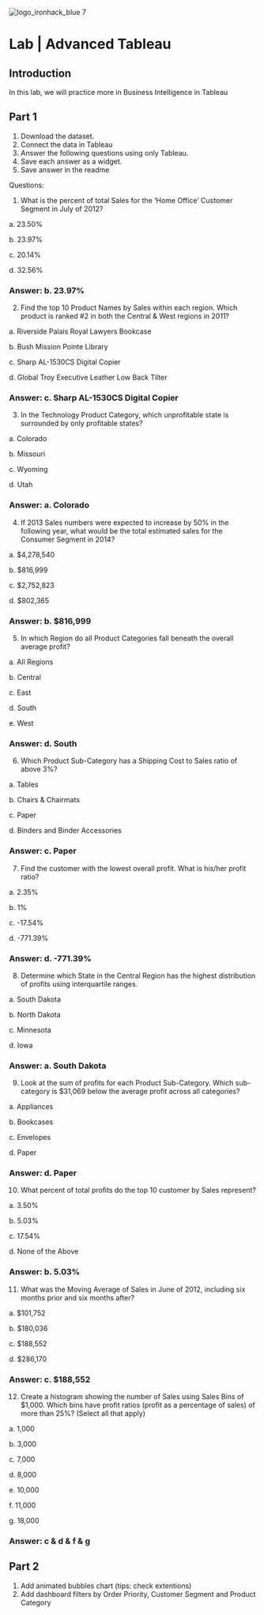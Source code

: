 ![logo_ironhack_blue 7](https://user-images.githubusercontent.com/23629340/40541063-a07a0a8a-601a-11e8-91b5-2f13e4e6b441.png)

# Lab | Advanced Tableau

## Introduction

In this lab, we will practice more in Business Intelligence in Tableau



## Part 1

1. Download the dataset.
2. Connect the data in Tableau
3. Answer the following questions using only Tableau. 
4. Save each answer as a widget. 
5. Save answer in the readme

Questions:
1. What is the percent of total Sales for the ‘Home Office’ Customer Segment in July of 2012?

a. 23.50%

b. 23.97%

c. 20.14%

d. 32.56%

### Answer: b. 23.97%

2. Find the top 10 Product Names by Sales within each region. Which product is ranked #2 in both the Central
& West regions in 2011?

a. Riverside Palais Royal Lawyers Bookcase

b. Bush Mission Pointe Library

c. Sharp AL-1530CS Digital Copier

d. Global Troy Executive Leather Low Back Tilter

### Answer: c. Sharp AL-1530CS Digital Copier

3. In the Technology Product Category, which unprofitable state is surrounded by only profitable states?

a. Colorado

b. Missouri

c. Wyoming

d. Utah

### Answer: a. Colorado

4. If 2013 Sales numbers were expected to increase by 50% in the following year, what would be the total
estimated sales for the Consumer Segment in 2014?

a. $4,278,540

b. $816,999

c. $2,752,823

d. $802,365

### Answer: b. $816,999

5. In which Region do all Product Categories fall beneath the overall average profit?

a. All Regions

b. Central

c. East

d. South

e. West

### Answer: d. South

6. Which Product Sub-Category has a Shipping Cost to Sales ratio of above 3%?

a. Tables

b. Chairs & Chairmats

c. Paper

d. Binders and Binder Accessories

### Answer: c. Paper

7. Find the customer with the lowest overall profit. What is his/her profit ratio?

a. 2.35%

b. 1%

c. -17.54%

d. -771.39%

### Answer: d. -771.39%

8. Determine which State in the Central Region has the highest distribution of profits using interquartile
ranges.

a. South Dakota

b. North Dakota

c. Minnesota

d. Iowa

### Answer: a. South Dakota

9. Look at the sum of profits for each Product Sub-Category. Which sub-category is $31,069 below the
average profit across all categories?

a. Appliances

b. Bookcases

c. Envelopes

d. Paper

### Answer: d. Paper

10. What percent of total profits do the top 10 customer by Sales represent?

a. 3.50%

b. 5.03%

c. 17.54%

d. None of the Above

### Answer: b. 5.03%

11. What was the Moving Average of Sales in June of 2012, including six months prior and six months after?

a. $101,752

b. $180,036

c. $188,552

d. $286,170

### Answer: c. $188,552

12. Create a histogram showing the number of Sales using Sales Bins of $1,000. Which bins have profit ratios
(profit as a percentage of sales) of more than 25%? (Select all that apply)

a. 1,000

b. 3,000

c. 7,000

d. 8,000

e. 10,000

f. 11,000

g. 18,000

### Answer: c & d & f & g

## Part 2
1. Add animated bubbles chart (tips: check extentions)
2. Add dashboard filters by Order Priority, Customer Segment and Product Category
